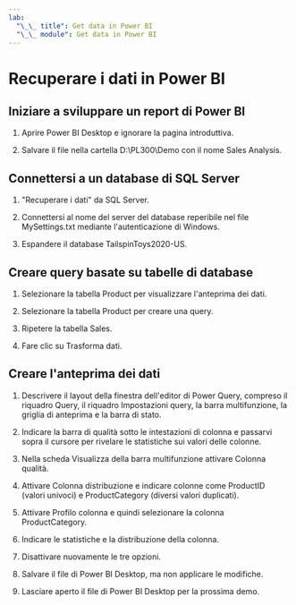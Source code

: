 ```yaml
---
lab:
  "\_\_ title": Get data in Power BI
  "\_\_ module": Get data in Power BI
---
```

# Recuperare i dati in Power BI

## Iniziare a sviluppare un report di Power BI

1. Aprire Power BI Desktop e ignorare la pagina introduttiva.

1. Salvare il file nella cartella D:\PL300\Demo con il nome Sales Analysis.

## Connettersi a un database di SQL Server

1. "Recuperare i dati" da SQL Server.

1. Connettersi al nome del server del database reperibile nel file MySettings.txt mediante l'autenticazione di Windows.

1. Espandere il database TailspinToys2020-US.

## Creare query basate su tabelle di database

1. Selezionare la tabella Product per visualizzare l'anteprima dei dati.

1. Selezionare la tabella Product per creare una query.

1. Ripetere la tabella Sales.

1. Fare clic su Trasforma dati.

## Creare l'anteprima dei dati

1. Descrivere il layout della finestra dell'editor di Power Query, compreso il riquadro Query, il riquadro Impostazioni query, la barra multifunzione, la griglia di anteprima e la barra di stato.

1. Indicare la barra di qualità sotto le intestazioni di colonna e passarvi sopra il cursore per rivelare le statistiche sui valori delle colonne.

1. Nella scheda Visualizza della barra multifunzione attivare Colonna qualità.

1. Attivare Colonna distribuzione e indicare colonne come ProductID (valori univoci) e ProductCategory (diversi valori duplicati).

1. Attivare Profilo colonna e quindi selezionare la colonna ProductCategory.

1. Indicare le statistiche e la distribuzione della colonna.

1. Disattivare nuovamente le tre opzioni.

1. Salvare il file di Power BI Desktop, ma non applicare le modifiche.

1. Lasciare aperto il file di Power BI Desktop per la prossima demo.
